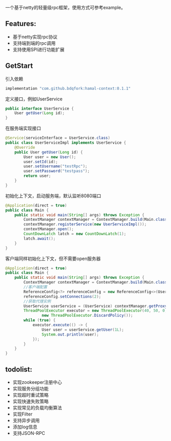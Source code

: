 一个基于netty的轻量级rpc框架，使用方式可参考example。

## Features:
- 基于netty实现rpc协议
- 支持端到端的rpc调用
- 支持使用SPI进行功能扩展

## GetStart
引入依赖
```groovy
implementation "com.github.bdqfork:hamal-context:0.1.1"
```
定义接口，例如UserService
```java
public interface UserService {
    User getUser(Long id);
}
```
在服务端实现接口
```java
@Service(serviceInterface = UserService.class)
public class UserServiceImpl implements UserService {
    @Override
    public User getUser(Long id) {
        User user = new User();
        user.setId(id);
        user.setUsername("testRpc");
        user.setPassword("testpass");
        return user;
    }
}
```
初始化上下文，启动服务端，默认监听8080端口
```java
@Application(direct = true)
public class Main {
    public static void main(String[] args) throws Exception {
        ContextManager contextManager = ContextManager.build(Main.class);
        contextManager.registerService(new UserServiceImpl());
        contextManager.open();
        CountDownLatch latch = new CountDownLatch(1);
        latch.await();
    }
}
```
客户端同样初始化上下文，但不需要open服务器
```java
@Application(direct = true)
public class Main {
    public static void main(String[] args) throws Exception {
        ContextManager contextManager = ContextManager.build(Main.class);
        //客户端配置
        ReferenceConfig<?> referenceConfig = new ReferenceConfig<>(UserService.class);
        referenceConfig.setConnections(2);
        //获取代理实例
        UserService userService = (UserService) contextManager.getProxy(referenceConfig);
        ThreadPoolExecutor executor = new ThreadPoolExecutor(40, 50, 0, TimeUnit.SECONDS, new ArrayBlockingQueue<>(512),
                new ThreadPoolExecutor.DiscardPolicy());
        while (true) {
            executor.execute(() -> {
                User user = userService.getUser(1L);
                System.out.println(user);
            });
        }
    }
}
```
## todolist:
- 实现zookeeper注册中心
- 实现服务分组功能
- 实现超时重试策略
- 实现快速失败策略
- 实现常见的负载均衡算法
- 实现Filter
- 支持异步调用
- 添加log信息
- 支持JSON-RPC